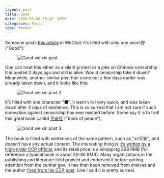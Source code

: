 ```yaml
---
layout: post
title: Good
date: 2020-08-08 15:47 -0700
categories: Posts
tags: Wechat
---
```


Someone posts [this article](https://mp.weixin.qq.com/s?__biz=MzU5NjQyMjE3Mw==&mid=2247483785&idx=1&sn=80e9207e0b7888f33b08f4e23441168c&chksm=fe63bafbc91433edc5fdb71d31957a65aa1c3d81d9080cf615c7490308e96e74b19bc55219fe#rd) in WeChat: it’s filled with only one word 好 ("Good"):

<figure><img src="{{ "/assets/img/weixin_post.png" | relative_url }}" class="img-fluid border" alt="Good weixin post"></figure>

One can treat this either as a silent protest or a joke on Chinese censorship. It is posted 2 days ago and still is alive. Would censorship take it down? Meanwhile, another similar post that came out a few days earlier was already taken down, and it looks like this:

<figure><img src="{{ "/assets/img/weixin_post2.jpeg" | relative_url }}" class="img-fluid border" alt="Good weixin post 2"></figure>

It’s filled with one character "■". It went viral very quick, and was taken down after 4 days of existence. This is so surreal that I am not sure if such innovation against censorship has ever existed before. Some say it is to troll this great book called [平安经](https://zh.wikipedia.org/zh-hans/%E5%B9%B3%E5%AE%89%E7%BB%8F) ("book of peace"):

<figure><img src="{{ "/assets/img/weixin_post3.jpg" | relative_url }}" class="img-fluid border" alt="Good weixin post 3"></figure>

The book is filled with sentences of the same pattern, such as "xx平安", and doesn’t have any actual content. The interesting thing is [it’s written by a high-order CCP official](https://zhuanlan.zhihu.com/p/165030353), and its retail price is a whopping 299 RMB (for reference a typical book is about 20-80 RMB). Many organizations in the publishing and literature field praised and endorsed it before getting attention from the central gov. It has then been removed from shelves and the author [fired from his CCP post](https://news.sina.com.cn/c/2020-07-31/doc-iivhvpwx8550782.shtml). Like I said it is pretty surreal.
